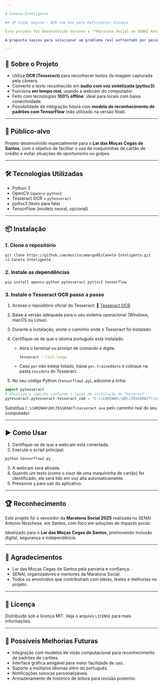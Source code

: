 ```yaml
---

# Caneta-Inteligente

## 💳 Visão Segura - OCR com Voz para Deficientes Visuais

Este projeto foi desenvolvido durante a **Maratona Social no SENAI Antonio Noschese** (Santos, SP), onde conquistamos o 🥇 **primeiro lugar** na competição.

A proposta nasceu para solucionar um problema real enfrentado por pessoas com deficiência visual: **o risco de golpes ou má-fé ao utilizarem cartões de crédito em estabelecimentos**. O aplicativo reconhece, em tempo real, as informações exibidas na máquina de cartão e as lê em voz alta para o usuário, garantindo **acesso à informação, autonomia e segurança**.

---
```


## 🧠 Sobre o Projeto

* Utiliza **OCR (Tesseract)** para reconhecer textos da imagem capturada pela câmera.
* Converte o texto reconhecido em **áudio com voz sintetizada (pyttsx3)**.
* Funciona **em tempo real**, usando a webcam do computador.
* Feito com tecnologias **100% offline**: ideal para locais com baixa conectividade.
* Possibilidade de integração futura com **modelo de reconhecimento de padrões com TensorFlow** (não utilizado na versão final).

---

## 👥 Público-alvo

Projeto desenvolvido especialmente para o **Lar das Moças Cegas de Santos**, com o objetivo de facilitar o uso de maquininhas de cartão de crédito e evitar situações de oportunismo ou golpes.

---

## 🛠️ Tecnologias Utilizadas

* Python 3
* OpenCV (`opencv-python`)
* Tesseract OCR + `pytesseract`
* pyttsx3 (texto para fala)
* TensorFlow (modelo neural, opcional)

---

## 📦 Instalação

### 1. Clone o repositório

```bash
git clone https://github.com/murilocamargo05/Caneta-Inteligente.git
cd Caneta-Inteligente
```

### 2. Instale as dependências

```bash
pip install opencv-python pytesseract pyttsx3 tensorflow
```

### 3. Instale o Tesseract OCR passo a passo

1. Acesse o repositório oficial do Tesseract: 🔗 [Tesseract OCR](https://github.com/tesseract-ocr/tesseract)
2. Baixe a versão adequada para o seu sistema operacional (Windows, macOS ou Linux).
3. Durante a instalação, anote o caminho onde o Tesseract foi instalado.
4. Certifique-se de que o idioma português está instalado:

   * Abra o terminal ou prompt de comando e digite:

     ```bash
     tesseract --list-langs
     ```
   * Caso `por` não esteja listado, baixe `por.traineddata` e coloque na pasta `tessdata` do Tesseract.
5. No seu código Python (`tensorflow2.py`), adicione a linha:

```python
import pytesseract
# Atualize o caminho conforme o local da instalação do Tesseract
pytesseract.pytesseract.tesseract_cmd = "C:\\CAMINHO\\DO\\TESSERACT\\tesseract.exe"
```

Substitua `C:\CAMINHO\DO\TESSERACT\tesseract.exe` pelo caminho real do seu computador.

---

## ▶️ Como Usar

1. Certifique-se de que a webcam está conectada.
2. Execute o script principal:

```bash
python tensorflow2.py
```

3. A webcam será ativada.
4. Quando um texto (como o visor de uma maquininha de cartão) for identificado, ele será lido em voz alta automaticamente.
5. Pressione `q` para sair do aplicativo.

---

## 🏆 Reconhecimento

Este projeto foi o vencedor da **Maratona Social 2025** realizada no SENAI Antonio Noschese, em Santos, com foco em soluções de impacto social.

Idealizado para o **Lar das Moças Cegas de Santos**, promovendo inclusão digital, segurança e independência.

---

## 🤝 Agradecimentos

* Lar das Moças Cegas de Santos pela parceria e confiança.
* SENAI, organizadores e mentores da Maratona Social.
* Todos os envolvidos que contribuíram com ideias, testes e melhorias no projeto.

---

## 📄 Licença

Distribuído sob a licença MIT. Veja o arquivo `LICENSE` para mais informações.

---

## 🔮 Possíveis Melhorias Futuras

* Integração com modelos de visão computacional para reconhecimento de padrões de cartões.
* Interface gráfica amigável para maior facilidade de uso.
* Suporte a múltiplos idiomas além do português.
* Notificações sonoras personalizáveis.
* Armazenamento de histórico de leitura para revisão posterior.
